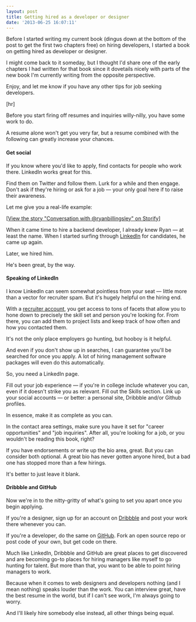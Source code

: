 ```yaml
---
layout: post
title: Getting hired as a developer or designer
date: '2013-06-25 16:07:11'
---
```


Before I started writing my current book (dingus down at the bottom of the post to get the first two chapters free) on hiring developers, I started a book on getting hired as developer or designer.

I might come back to it someday, but I thought I'd share one of the early chapters I had written for that book since it dovetails nicely with parts of the new book I'm currently writing from the opposite perspective.

Enjoy, and let me know if you have any other tips for job seeking developers.

[hr]

Before you start firing off resumes and inquiries willy-nilly, you have some work to do.

A resume alone won't get you very far, but a resume combined with the following can greatly increase your chances.

<h4>Get social</h4>
If you know where you'd like to apply, find contacts for people who work there. LinkedIn works great for this.

Find them on Twitter and follow them. Lurk for a while and then engage. Don't ask if they're hiring or ask for a job — your only goal here if to raise their awareness.

Let me give you a real-life example:

<script type="text/javascript" src="//storify.com/ChrisVannoy/conversation-with-ryanbillingsley.js" language="javascript"></script>
<noscript>[<a href="//storify.com/ChrisVannoy/conversation-with-ryanbillingsley" target="_blank">View the story "Conversation with @ryanbillingsley" on Storify</a>]</noscript>

When it came time to hire a backend developer, I already knew Ryan — at least the name. When I started surfing through <a href="http://www.linkedin.com/">LinkedIn</a> for candidates, he came up again.

Later, we hired him.

He's been great, by the way.

<h4>Speaking of LinkedIn</h4>
I know LinkedIn can seem somewhat pointless from your seat — little more than a vector for recruiter spam. But it's hugely helpful on the hiring end.

With a <a href="http://business.linkedin.com/talent-solutions/products.html">recruiter account</a>, you get access to tons of facets that allow you to hone down to precisely the skill set and person you're looking for. From there, you can add them to project lists and keep track of how often and how you contacted them.

It's not the only place employers go hunting, but hooboy is it helpful.

And even if you don't show up in searches, I can guarantee you'll be searched for once you apply. A lot of hiring management software packages will even do this automatically.

So, you need a LinkedIn page.

Fill out your job experience — if you're in college include whatever you can, even if it doesn't strike you as relevant. Fill out the Skills section. Link up your social accounts — or better: a personal site, Dribbble and/or Github profiles.

In essence, make it as complete as you can.

In the contact area settings, make sure you have it set for "career opportunities" and "job inquiries". After all, you're looking for a job, or you wouldn't be reading this book, right?

If you have endorsements or write up the bio area, great. But you can consider both optional. A great bio has never gotten anyone hired, but a bad one has stopped more than a few hirings.

It's better to just leave it blank.
<h4>Dribbble and GitHub</h4>
Now we're in to the nitty-gritty of what's going to set you apart once you begin applying.

If you're a designer, sign up for an account on <a href="http://www.dribbble.com/">Dribbble</a> and post your work there whenever you can.

If you're a developer, do the same on <a href="http://www.github.com/">GitHub</a>. Fork an open source repo or post code of your own, but get code on there.

Much like LinkedIn, Dribbble and GitHub are great places to get discovered and are becoming go-to places for hiring managers like myself to go hunting for talent. But more than that, you want to be able to point hiring managers to work.

Because when it comes to web designers and developers nothing (and I mean nothing) speaks louder than the work. You can interview great, have the best resume in the world, but if I can't see work, I'm always going to worry.

And I'll likely hire somebody else instead, all other things being equal.